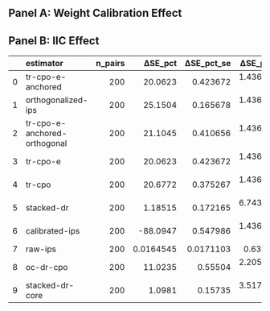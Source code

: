 ## Panel A: Weight Calibration Effect



## Panel B: IIC Effect

|    | estimator                    |   n_pairs |     ΔSE_pct |   ΔSE_pct_se |   ΔSE_pct_p |   ΔSE_pct_ci_low |   ΔSE_pct_ci_high |
|---:|:-----------------------------|----------:|------------:|-------------:|------------:|-----------------:|------------------:|
|  0 | tr-cpo-e-anchored            |       200 |  20.0623    |    0.423672  | 1.43615e-34 |       19.2643    |        20.8753    |
|  1 | orthogonalized-ips           |       200 |  25.1504    |    0.165678  | 1.43615e-34 |       24.8391    |        25.4525    |
|  2 | tr-cpo-e-anchored-orthogonal |       200 |  21.1045    |    0.410656  | 1.43615e-34 |       20.2666    |        21.8891    |
|  3 | tr-cpo-e                     |       200 |  20.0623    |    0.423672  | 1.43615e-34 |       19.2663    |        20.92      |
|  4 | tr-cpo                       |       200 |  20.6772    |    0.375267  | 1.43615e-34 |       19.9835    |        21.3893    |
|  5 | stacked-dr                   |       200 |   1.18515   |    0.172165  | 6.74353e-15 |        0.860908  |         1.52549   |
|  6 | calibrated-ips               |       200 | -88.0947    |    0.547986  | 1.43615e-34 |      -89.1081    |       -86.9293    |
|  7 | raw-ips                      |       200 |   0.0164545 |    0.0171103 | 0.639395    |       -0.0163489 |         0.0480764 |
|  8 | oc-dr-cpo                    |       200 |  11.0235    |    0.55504   | 2.20503e-33 |        9.91774   |        12.1663    |
|  9 | stacked-dr-core              |       200 |   1.0981    |    0.15735   | 3.51727e-20 |        0.799268  |         1.43967   |
